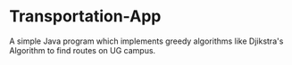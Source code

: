 # Transportation-App
A simple Java program which implements greedy algorithms like Djikstra's Algorithm to find routes on UG campus.
